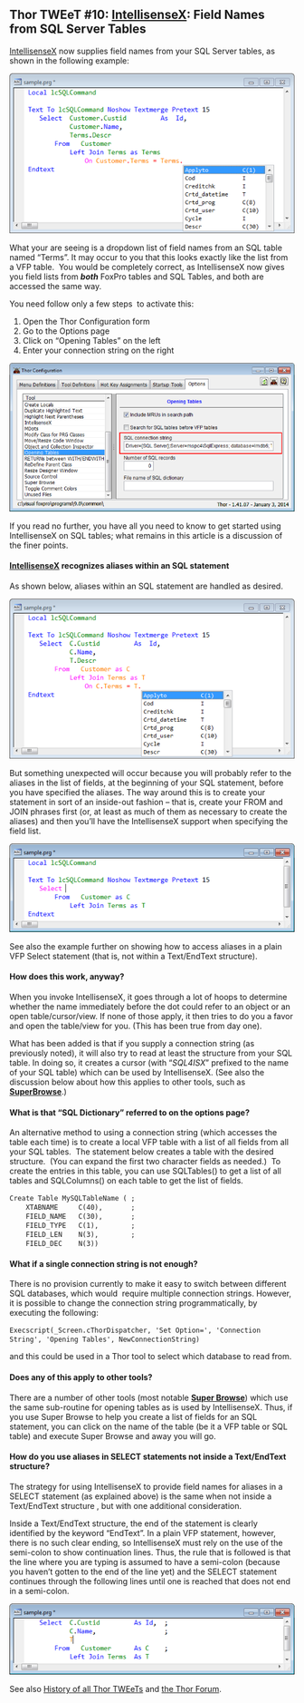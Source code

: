 ﻿Thor TWEeT #10: <a href="https://github.com/VFPX/IntelliSenseX" target="_blank">IntellisenseX</a>: Field Names from SQL Server Tables
---

[IntellisenseX](https://github.com/VFPX/IntelliSenseX) now supplies field names from your SQL Server tables, as shown in the following example:

![](Images/Tweet10a.png)

What your are seeing is a dropdown list of field names from an SQL table named “Terms”. It may occur to you that this looks exactly like the list from a VFP table.  You would be completely correct, as IntellisenseX now gives you field lists from ***both*** FoxPro tables and SQL Tables, and both are accessed the same way.

You need follow only a few steps  to activate this:

1.  Open the Thor Configuration form
2.  Go to the Options page
3.  Click on “Opening Tables” on the left
4.  Enter your connection string on the right

![](Images/Tweet10b.png)

If you read no further, you have all you need to know to get started using IntellisenseX on SQL tables; what remains in this article is a discussion of the finer points.

#### [IntellisenseX](https://github.com/VFPX/IntelliSenseX) recognizes aliases within an SQL statement

As shown below, aliases within an SQL statement are handled as desired.

![](Images/Tweet10c.png)

But something unexpected will occur because you will probably refer to the aliases in the list of fields, at the beginning of your SQL statement, before you have specified the aliases. The way around this is to create your statement in sort of an inside-out fashion – that is, create your FROM and JOIN phrases first (or, at least as much of them as necessary to create the aliases) and then you’ll have the IntellisenseX support when specifying the field list.

![](Images/Tweet10d.png)

See also the example further on showing how to access aliases in a plain VFP Select statement (that is, not within a Text/EndText structure).

#### How does this work, anyway?

When you invoke IntellisenseX, it goes through a lot of hoops to determine whether the name immediately before the dot could refer to an object or an open table/cursor/view. If none of those apply, it then tries to do you a favor and open the table/view for you. (This has been true from day one).

What has been added is that if you supply a connection string (as previously noted), it will also try to read at least the structure from your SQL table. In doing so, it creates a cursor (with “_SQL4ISX_” prefixed to the name of your SQL table) which can be used by IntellisenseX. (See also the discussion below about how this applies to other tools, such as [**SuperBrowse**](Thor_superbrowse.md).)

#### <a name="SQLDictionary"></a>What is that “SQL Dictionary” referred to on the options page? <!-- TBL: Check anchor -->


An alternative method to using a connection string (which accesses the table each time) is to create a local VFP table with a list of all fields from all your SQL tables.  The statement below creates a table with the desired structure.  (You can expand the first two character fields as needed.)  To create the entries in this table, you can use SQLTables() to get a list of all tables and SQLColumns() on each table to get the list of fields.

```foxpro
Create Table MySQLTableName ( ;  
    XTABNAME     C(40),       ;  
    FIELD_NAME   C(30),       ;  
    FIELD_TYPE   C(1),        ;  
    FIELD_LEN    N(3),        ;  
    FIELD_DEC    N(3))
```


#### What if a single connection string is not enough?

There is no provision currently to make it easy to switch between different SQL databases, which would  require multiple connection strings. However, it is possible to change the connection string programmatically, by executing the following:

    Execscript(_Screen.cThorDispatcher, 'Set Option=', 'Connection String', 'Opening Tables', NewConnectionString)

and this could be used in a Thor tool to select which database to read from.

#### Does any of this apply to other tools?

There are a number of other tools (most notable [**Super Browse**](Thor_superbrowse.md)) which use the same sub-routine for opening tables as is used by IntellisenseX. Thus, if you use Super Browse to help you create a list of fields for an SQL statement, you can click on the name of the table (be it a VFP table or SQL table) and execute Super Browse and away you will go.

#### How do you use aliases in SELECT statements not inside a Text/EndText structure?

The strategy for using IntellisenseX to provide field names for aliases in a SELECT statement (as explained above) is the same when not inside a Text/EndText structure , but with one additional consideration.

Inside a Text/EndText structure, the end of the statement is clearly identified by the keyword “EndText”. In a plain VFP statement, however, there is no such clear ending, so IntellisenseX must rely on the use of the semi-colon to show continuation lines. Thus, the rule that is followed is that the line where you are typing is assumed to have a semi-colon (because you haven’t gotten to the end of the line yet) and the SELECT statement continues through the following lines until one is reached that does not end in a semi-colon.

![](Images/Tweet10e.png)

See also [History of all Thor TWEeTs](TWEeTs.md) and [the Thor Forum](https://groups.google.com/forum/?fromgroups#!forum/FoxProThor).

